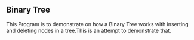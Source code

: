 ## Binary Tree
This Program is to demonstrate on how a Binary Tree works with inserting and deleting nodes in a tree.This is an 
attempt to demonstrate that.


